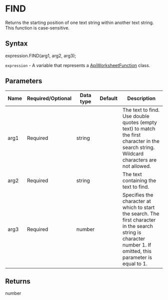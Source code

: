 # FIND

Returns the starting position of one text string within another text string. This function is case-sensitive.

## Syntax

expression.FIND(arg1, arg2, arg3);

`expression` - A variable that represents a [ApiWorksheetFunction](../ApiWorksheetFunction.md) class.

## Parameters

| **Name** | **Required/Optional** | **Data type** | **Default** | **Description** |
| ------------- | ------------- | ------------- | ------------- | ------------- |
| arg1 | Required | string |  | The text to find. Use double quotes (empty text) to match the first character in the search string. Wildcard characters are not allowed. |
| arg2 | Required | string |  | The text containing the text to find. |
| arg3 | Required | number |  | Specifies the character at which to start the search. The first character in the search string is character number 1. If omitted, this parameter is equal to 1. |

## Returns

number
